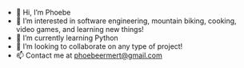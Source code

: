 - 👋 Hi, I’m Phoebe
- 👀 I’m interested in software engineering, mountain biking, cooking, video games, and learning new things! 
- 🌱 I’m currently learning Python
- 💞️ I’m looking to collaborate on any type of project! 
- 📫 Contact me at phoebeermert@gmail.com

<!---
ermertP/ermertP is a ✨ special ✨ repository because its `README.md` (this file) appears on your GitHub profile.
You can click the Preview link to take a look at your changes.
--->
